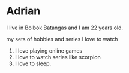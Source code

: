 # Adrian
I live in Bolbok Batangas and I am 22 years old.

my sets of hobbies and series I love to watch
1. I love playing online games
2. I love to watch series like scorpion
3. I love to sleep.
